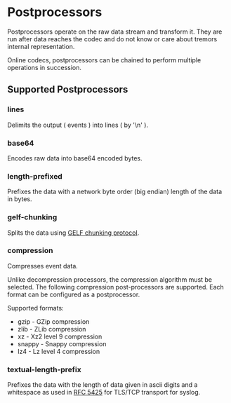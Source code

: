 # Postprocessors

Postprocessors operate on the raw data stream and transform it. They are run after data reaches the codec and do not know or care about tremors internal representation.

Online codecs, postprocessors can be chained to perform multiple operations in succession.

## Supported Postprocessors

### lines

Delimits the output ( events ) into lines ( by '\n' ).

### base64

Encodes raw data into base64 encoded bytes.

### length-prefixed

Prefixes the data with a network byte order (big endian) length of the data in bytes.

### gelf-chunking

Splits the data using [GELF chunking protocol](https://docs.graylog.org/en/3.0/pages/gelf.html#chunking).

### compression

Compresses event data.

Unlike decompression processors, the compression algorithm must be selected. The following compression post-processors are supported. Each format can be configured as a postprocessor.

Supported formats:

- gzip - GZip compression
- zlib - ZLib compression
- xz - Xz2 level 9 compression
- snappy - Snappy compression
- lz4 - Lz level 4 compression

### textual-length-prefix

Prefixes the data with the length of data given in ascii digits and a whitespace as used in [RFC 5425](https://tools.ietf.org/html/rfc5425#section-4.3) for TLS/TCP transport for syslog.
 